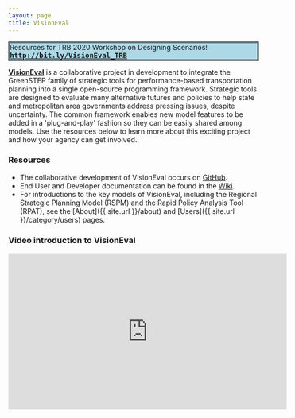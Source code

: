 ```yaml
---
layout: page
title: VisionEval
---
```


<div style="background-color:lightblue;border-style:double">
Resources for TRB 2020 Workshop on Designing Scenarios!
<tt><b><a href="http://bit.ly/VisionEval_TRB" target = "_blank">http://bit.ly/VisionEval_TRB</a></b></tt>
</div>

<a href="http://www.github.com/visioneval/visioneval/wiki" target="_blank"><b>VisionEval</b></a> is a collaborative project in development to integrate the GreenSTEP family of strategic tools for performance-based transportation planning into a single open-source programming framework. Strategic tools are designed to evaluate many alternative futures and policies to help state and metropolitan area governments address pressing issues, despite uncertainty. The common framework enables new model features to be added in a 'plug-and-play' fashion so they can be easily shared among models. Use the resources below to learn more about this exciting project and how your agency can get involved.

### Resources

- The collaborative development of VisionEval occurs on <a href="https://www.github.com/visioneval/visioneval" target="_blank">GitHub</a>.
- End User and Developer documentation can be found in the <a href="https://github.com/visioneval/visioneval/wiki" target="_blank">Wiki</a>. 
- For introductions to the key models of VisionEval, including the Regional Strategic Planning Model (RSPM) and the Rapid Policy Analysis Tool (RPAT), see the [About]({{ site.url }}/about) and [Users]({{ site.url }}/category/users) pages.

### Video introduction to VisionEval

<iframe width="560" height="315" src="https://www.youtube.com/embed/w5xeV97rZug?rel=0" frameborder="0" allow="autoplay; encrypted-media" allowfullscreen></iframe>

<!-- ### Partner agencies -->

<!-- Sidebar contents set by sidebar.html, sidebar-nav-links.html, and custom-nav-links.html. Currently using custom-nav-links to get order of links set manually. -->